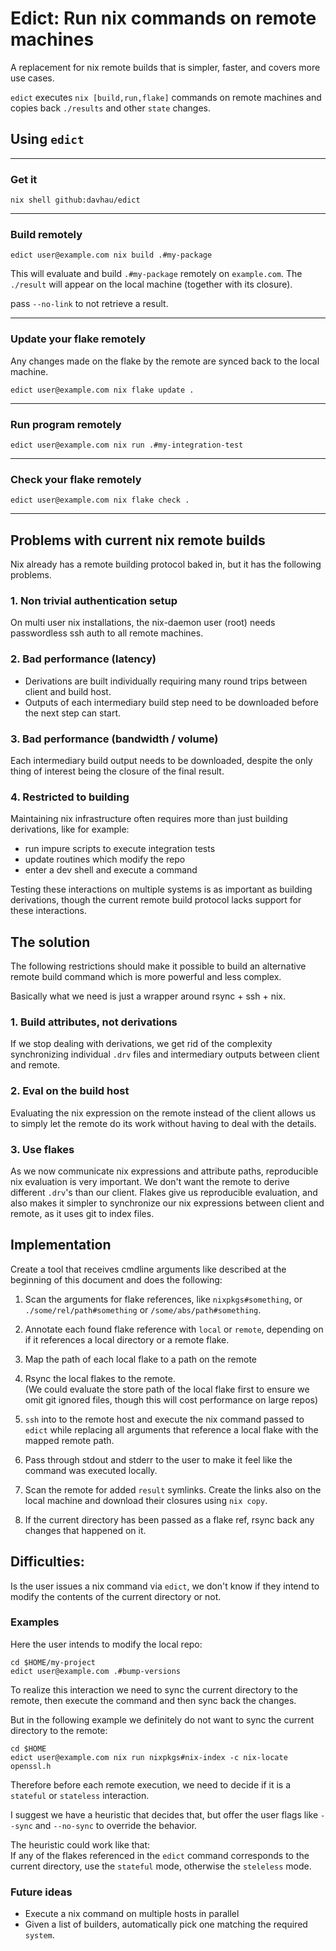 # Edict: Run nix commands on remote machines
A replacement for nix remote builds that is simpler, faster, and covers more use cases.

`edict` executes `nix [build,run,flake]` commands on remote machines and copies back `./results` and other `state` changes.

## Using `edict`

---
### Get it
```command
nix shell github:davhau/edict
```
---

### **Build** remotely
```command
edict user@example.com nix build .#my-package
```
This will evaluate and build `.#my-package` remotely on `example.com`. The `./result` will appear on the local machine (together with its closure).

pass `--no-link` to not retrieve a result.

---
### **Update** your flake remotely
Any changes made on the flake by the remote are synced back to the local machine.

```command
edict user@example.com nix flake update .
```

---
### **Run** program remotely
```command
edict user@example.com nix run .#my-integration-test
```

---
### **Check** your flake remotely
```command
edict user@example.com nix flake check .
```

---
## Problems with current nix remote builds
Nix already has a remote building protocol baked in, but it has the following problems.

### 1. Non trivial authentication setup
On multi user nix installations, the nix-daemon user (root) needs passwordless ssh auth to all remote machines.

### 2. Bad performance (latency)
- Derivations are built individually requiring many round trips between client and build host.
- Outputs of each intermediary build step need to be downloaded before the next step can start.

### 3. Bad performance (bandwidth / volume)
Each intermediary build output needs to be downloaded, despite the only thing of interest being the closure of the final result.

### 4. Restricted to building
Maintaining nix infrastructure often requires more than just building derivations, like for example:
- run impure scripts to execute integration tests
- update routines which modify the repo
- enter a dev shell and execute a command

Testing these interactions on multiple systems is as important as building derivations, though the current remote build protocol lacks support for these interactions.

## The solution
The following restrictions should make it possible to build an alternative remote build command which is more powerful and less complex.

Basically what we need is just a wrapper around rsync + ssh + nix.

### 1. Build attributes, not derivations
If we stop dealing with derivations, we get rid of the complexity synchronizing individual `.drv` files and intermediary outputs between client and remote.

### 2. Eval on the build host
Evaluating the nix expression on the remote instead of the client allows us to simply let the remote do its work without having to deal with the details.

### 3. Use flakes
As we now communicate nix expressions and attribute paths, reproducible nix evaluation is very important.
We don't want the remote to derive different `.drv`'s than our client.
Flakes give us reproducible evaluation, and also makes it simpler to synchronize our nix expressions between client and remote, as it uses git to index files.

## Implementation
Create a tool that receives cmdline arguments like described at the beginning of this document and does the following:

1. Scan the arguments for flake references, like `nixpkgs#something`, or `./some/rel/path#something` or `/some/abs/path#something`.

1. Annotate each found flake reference with `local` or `remote`, depending on if it references a local directory or a remote flake.

1. Map the path of each local flake to a path on the remote

1. Rsync the local flakes to the remote.  
  (We could evaluate the store path of the local flake first to ensure we omit git ignored files, though this will cost performance on large repos)

1. `ssh` into to the remote host and execute the nix command passed to `edict` while replacing all arguments that reference a local flake with the mapped remote path.

1. Pass through stdout and stderr to the user to make it feel like the command was executed locally.

1. Scan the remote for added `result` symlinks. Create the links also on the local machine and download their closures using `nix copy`.

1. If the current directory has been passed as a flake ref, rsync back any changes that happened on it.

## Difficulties:
Is the user issues a nix command via `edict`, we don't know if they intend to modify the contents of the current directory or not.

### Examples
Here the user intends to modify the local repo:
```command
cd $HOME/my-project
edict user@example.com .#bump-versions
```
To realize this interaction we need to sync the current
directory to the remote, then execute the command and then sync back the changes.

But in the following example we definitely do not want to sync the current directory to the remote:
```command
cd $HOME
edict user@example.com nix run nixpkgs#nix-index -c nix-locate openssl.h
```

Therefore before each remote execution, we need to decide if it is a `stateful` or `stateless` interaction.

I suggest we have a heuristic that decides that, but offer the user flags like `--sync` and `--no-sync` to override the behavior.

The heuristic could work like that:  
If any of the flakes referenced in the `edict` command corresponds to the current directory, use the `stateful` mode, otherwise the `steleless` mode. 

### Future ideas
- Execute a nix command on multiple hosts in parallel
- Given a list of builders, automatically pick one matching the required `system`.
